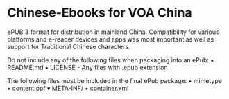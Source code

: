 # Chinese-Ebooks for VOA China #

ePUB 3 format for distribution in mainland China. Compatibility for various platforms and e-reader devices and apps was most important as well as support for Traditional Chinese characters. 

Do not include any of the following files when packaging into an ePub:
		▪ README.md
		▪ LICENSE
		- Any files with .epub extension
		
The following files must be included in the final ePub package:
		▪ mimetype
		▪ content.opf
		▾ META-INF/
    	▪ container.xml